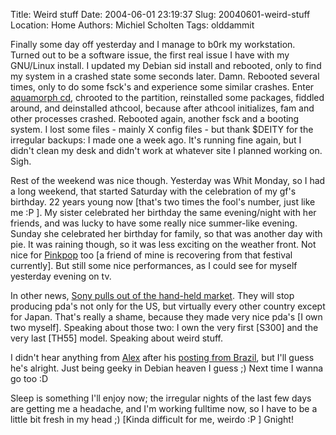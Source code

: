 Title: Weird stuff
Date: 2004-06-01 23:19:37
Slug: 20040601-weird-stuff
Location: Home
Authors: Michiel Scholten
Tags: olddammit

<p>Finally some day off yesterday and I manage to b0rk my workstation. Turned out to be a software issue, the first real issue I have with my GNU/Linux install. I updated my Debian sid install and rebooted, only to find my system in a crashed state some seconds later. Damn. Rebooted several times, only to do some fsck's and experience some similar crashes. Enter <a href="/?section=linux&amp;page=aquamorph">aquamorph cd</a>, chrooted to the partition, reinstalled some packages, fiddled around, and deinstalled athcool, because after athcool initializes, fam and other processes crashed. Rebooted again, another fsck and a booting system. I lost some files - mainly X config files - but thank $DEITY for the irregular backups: I made one a week ago. It's running fine again, but I didn't clean my desk and didn't work at whatever site I planned working on. Sigh.</p>

<p>Rest of the weekend was nice though. Yesterday was Whit Monday, so I had a long weekend, that started Saturday with the celebration of my gf's birthday. 22 years young now [that's two times the fool's number, just like me :P ]. My sister celebrated her birthday the same evening/night with her friends, and was lucky to have some really nice summer-like evening. Sunday she celebrated her birthday for family, so that was another day with pie. It was raining though, so it was less exciting on the weather front. Not nice for <a href="http://pinkpop.nl/">Pinkpop</a> too [a friend of mine is recovering from that festival currently]. But still some nice performances, as I could see for myself yesterday evening on tv.</p>

<p>In other news, <a href="http://www.mobilewhack.com/pda/sony/sony_pulls_out_of_us_handheld_market.html">Sony pulls out of the hand-held market</a>. They will stop producing pda's not only for the US, but virtually every other country except for Japan. That's really a shame, because they made very nice pda's [I own two myself]. Speaking about those two: I own the very first [S300] and the very last [TH55] model. Speaking about weird stuff.</p>

<p>I didn't hear anything from <a href="http://alextreme.org/">Alex</a> after his <a href="http://am.xs4all.nl/drupal/?q=node/view/155">posting from Brazil</a>, but I'll guess he's alright. Just being geeky in Debian heaven I guess ;) Next time I wanna go too :D</p>

<p>Sleep is something I'll enjoy now; the irregular nights of the last few days are getting me a headache, and I'm working fulltime now, so I have to be a little bit fresh in my head ;) [Kinda difficult for me, weirdo :P ] Gnight!</p>